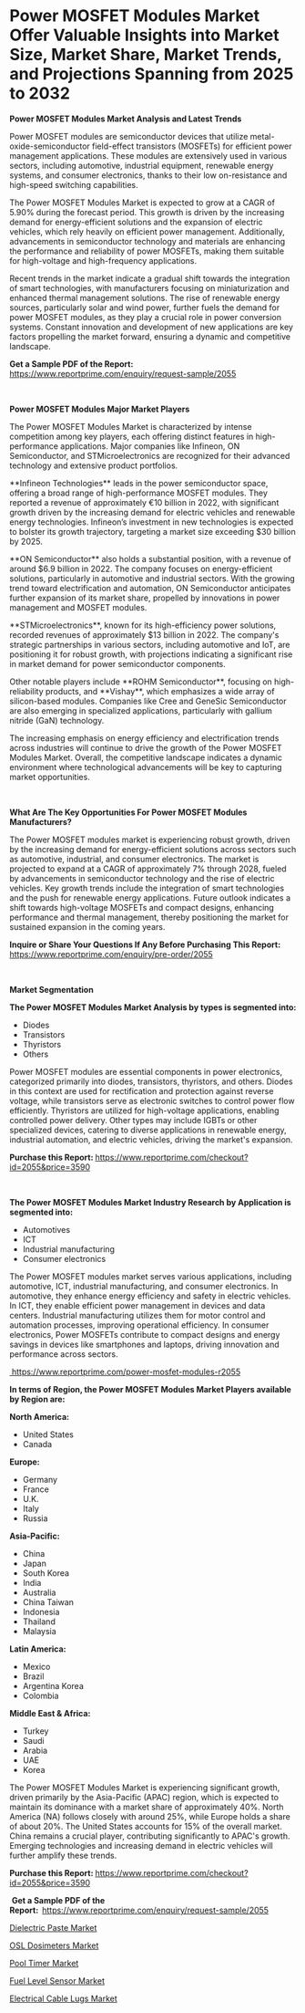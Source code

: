 <p><h1>Power MOSFET Modules Market Offer Valuable Insights into Market Size, Market Share, Market Trends, and Projections Spanning from 2025 to 2032</h1></p><p><strong>Power MOSFET Modules Market Analysis and Latest Trends</strong></p>
<p><p>Power MOSFET modules are semiconductor devices that utilize metal-oxide-semiconductor field-effect transistors (MOSFETs) for efficient power management applications. These modules are extensively used in various sectors, including automotive, industrial equipment, renewable energy systems, and consumer electronics, thanks to their low on-resistance and high-speed switching capabilities.</p><p>The Power MOSFET Modules Market is expected to grow at a CAGR of 5.90% during the forecast period. This growth is driven by the increasing demand for energy-efficient solutions and the expansion of electric vehicles, which rely heavily on efficient power management. Additionally, advancements in semiconductor technology and materials are enhancing the performance and reliability of power MOSFETs, making them suitable for high-voltage and high-frequency applications.</p><p>Recent trends in the market indicate a gradual shift towards the integration of smart technologies, with manufacturers focusing on miniaturization and enhanced thermal management solutions. The rise of renewable energy sources, particularly solar and wind power, further fuels the demand for power MOSFET modules, as they play a crucial role in power conversion systems. Constant innovation and development of new applications are key factors propelling the market forward, ensuring a dynamic and competitive landscape.</p></p>
<p><strong>Get a Sample PDF of the Report:&nbsp;</strong> <a href="https://www.reportprime.com/enquiry/request-sample/2055?utm_campaign=1140&utm_medium=2&utm_source=Github&utm_content=ia&utm_term=18032025&utm_id=power-mosfet-modules">https://www.reportprime.com/enquiry/request-sample/2055</a></p>
<p>&nbsp;</p>
<p><strong>Power MOSFET Modules Major Market Players</strong></p>
<p><p>The Power MOSFET Modules Market is characterized by intense competition among key players, each offering distinct features in high-performance applications. Major companies like Infineon, ON Semiconductor, and STMicroelectronics are recognized for their advanced technology and extensive product portfolios.</p><p>**Infineon Technologies** leads in the power semiconductor space, offering a broad range of high-performance MOSFET modules. They reported a revenue of approximately €10 billion in 2022, with significant growth driven by the increasing demand for electric vehicles and renewable energy technologies. Infineon’s investment in new technologies is expected to bolster its growth trajectory, targeting a market size exceeding $30 billion by 2025.</p><p>**ON Semiconductor** also holds a substantial position, with a revenue of around $6.9 billion in 2022. The company focuses on energy-efficient solutions, particularly in automotive and industrial sectors. With the growing trend toward electrification and automation, ON Semiconductor anticipates further expansion of its market share, propelled by innovations in power management and MOSFET modules.</p><p>**STMicroelectronics**, known for its high-efficiency power solutions, recorded revenues of approximately $13 billion in 2022. The company's strategic partnerships in various sectors, including automotive and IoT, are positioning it for robust growth, with projections indicating a significant rise in market demand for power semiconductor components.</p><p>Other notable players include **ROHM Semiconductor**, focusing on high-reliability products, and **Vishay**, which emphasizes a wide array of silicon-based modules. Companies like Cree and GeneSic Semiconductor are also emerging in specialized applications, particularly with gallium nitride (GaN) technology.</p><p>The increasing emphasis on energy efficiency and electrification trends across industries will continue to drive the growth of the Power MOSFET Modules Market. Overall, the competitive landscape indicates a dynamic environment where technological advancements will be key to capturing market opportunities.</p></p>
<p>&nbsp;</p>
<p><strong>What Are The Key Opportunities For Power MOSFET Modules Manufacturers?</strong></p>
<p><p>The Power MOSFET modules market is experiencing robust growth, driven by the increasing demand for energy-efficient solutions across sectors such as automotive, industrial, and consumer electronics. The market is projected to expand at a CAGR of approximately 7% through 2028, fueled by advancements in semiconductor technology and the rise of electric vehicles. Key growth trends include the integration of smart technologies and the push for renewable energy applications. Future outlook indicates a shift towards high-voltage MOSFETs and compact designs, enhancing performance and thermal management, thereby positioning the market for sustained expansion in the coming years.</p></p>
<p><strong>Inquire or Share Your Questions If Any Before Purchasing This Report:</strong> <a href="https://www.reportprime.com/enquiry/pre-order/2055?utm_campaign=1140&utm_medium=2&utm_source=Github&utm_content=ia&utm_term=18032025&utm_id=power-mosfet-modules">https://www.reportprime.com/enquiry/pre-order/2055</a></p>
<p>&nbsp;</p>
<p><strong>Market Segmentation</strong></p>
<p><strong>The Power MOSFET Modules Market Analysis by types is segmented into:</strong></p>
<p><ul><li>Diodes</li><li>Transistors</li><li>Thyristors</li><li>Others</li></ul></p>
<p><p>Power MOSFET modules are essential components in power electronics, categorized primarily into diodes, transistors, thyristors, and others. Diodes in this context are used for rectification and protection against reverse voltage, while transistors serve as electronic switches to control power flow efficiently. Thyristors are utilized for high-voltage applications, enabling controlled power delivery. Other types may include IGBTs or other specialized devices, catering to diverse applications in renewable energy, industrial automation, and electric vehicles, driving the market's expansion.</p></p>
<p><strong>Purchase this Report:&nbsp;</strong><a href="https://www.reportprime.com/checkout?id=2055&price=3590&utm_campaign=1140&utm_medium=2&utm_source=Github&utm_content=ia&utm_term=18032025&utm_id=power-mosfet-modules">https://www.reportprime.com/checkout?id=2055&price=3590</a></p>
<p>&nbsp;</p>
<p><strong>The Power MOSFET Modules Market Industry Research by Application is segmented into:</strong></p>
<p><ul><li>Automotives</li><li>ICT</li><li>Industrial manufacturing</li><li>Consumer electronics</li></ul></p>
<p><p>The Power MOSFET modules market serves various applications, including automotive, ICT, industrial manufacturing, and consumer electronics. In automotive, they enhance energy efficiency and safety in electric vehicles. In ICT, they enable efficient power management in devices and data centers. Industrial manufacturing utilizes them for motor control and automation processes, improving operational efficiency. In consumer electronics, Power MOSFETs contribute to compact designs and energy savings in devices like smartphones and laptops, driving innovation and performance across sectors.</p></p>
<p><a href="https://www.reportprime.com/power-mosfet-modules-r2055?utm_campaign=1140&utm_medium=2&utm_source=Github&utm_content=ia&utm_term=18032025&utm_id=power-mosfet-modules">&nbsp;https://www.reportprime.com/power-mosfet-modules-r2055</a></p>
<p><strong>In terms of Region, the Power MOSFET Modules Market Players available by Region are:</strong></p>
<p>
    <p> <strong> North America: </strong>
        <ul>
            <li>United States</li>
            <li>Canada</li>
        </ul>
        </p> 
    <p> <strong> Europe: </strong>
        <ul>
            <li>Germany</li>
            <li>France</li>
            <li>U.K.</li>
            <li>Italy</li>
            <li>Russia</li>
        </ul>
        </p> 
    <p> <strong> Asia-Pacific: </strong>
        <ul>
            <li>China</li>
            <li>Japan</li>
            <li>South Korea</li>
            <li>India</li>
            <li>Australia</li>
            <li>China Taiwan</li>
            <li>Indonesia</li>
            <li>Thailand</li>
            <li>Malaysia</li>
        </ul>
        </p> 
    <p> <strong> Latin America: </strong>
        <ul>
            <li>Mexico</li>
            <li>Brazil</li>
            <li>Argentina Korea</li>
            <li>Colombia</li>
        </ul>
        </p> 
    <p> <strong> Middle East & Africa: </strong>
        <ul>
            <li>Turkey</li>
            <li>Saudi</li>
            <li>Arabia</li>
            <li>UAE</li>
            <li>Korea</li>
        </ul>
    </p>
    </p>
<p><p>The Power MOSFET Modules Market is experiencing significant growth, driven primarily by the Asia-Pacific (APAC) region, which is expected to maintain its dominance with a market share of approximately 40%. North America (NA) follows closely with around 25%, while Europe holds a share of about 20%. The United States accounts for 15% of the overall market. China remains a crucial player, contributing significantly to APAC's growth. Emerging technologies and increasing demand in electric vehicles will further amplify these trends.</p></p>
<p><strong>Purchase this Report: </strong><a href="https://www.reportprime.com/checkout?id=2055&price=3590&utm_campaign=1140&utm_medium=2&utm_source=Github&utm_content=ia&utm_term=18032025&utm_id=power-mosfet-modules">https://www.reportprime.com/checkout?id=2055&price=3590</a></p>
<p>&nbsp;<strong>Get a Sample PDF of the Report:&nbsp;&nbsp;</strong><a href="https://www.reportprime.com/enquiry/request-sample/2055?utm_campaign=1140&utm_medium=2&utm_source=Github&utm_content=ia&utm_term=18032025&utm_id=power-mosfet-modules">https://www.reportprime.com/enquiry/request-sample/2055</a></p>
<p><strong></strong></p>
<p><p><a href="https://github.com/duzcupetriv/Market-Research-Report-List-1/blob/main/dielectric-paste-market.md?utm_campaign=1140&utm_medium=2&utm_source=Github&utm_content=ia&utm_term=18032025&utm_id=power-mosfet-modules">Dielectric Paste Market</a></p><p><a href="https://github.com/nwogudimouix/Market-Research-Report-List-1/blob/main/osl-dosimeters-market.md?utm_campaign=1140&utm_medium=2&utm_source=Github&utm_content=ia&utm_term=18032025&utm_id=power-mosfet-modules">OSL Dosimeters Market</a></p><p><a href="https://github.com/hervedeidadw/Market-Research-Report-List-1/blob/main/pool-timer-market.md?utm_campaign=1140&utm_medium=2&utm_source=Github&utm_content=ia&utm_term=18032025&utm_id=power-mosfet-modules">Pool Timer Market</a></p><p><a href="https://github.com/abexjeliti/Market-Research-Report-List-1/blob/main/fuel-level-sensor-market.md?utm_campaign=1140&utm_medium=2&utm_source=Github&utm_content=ia&utm_term=18032025&utm_id=power-mosfet-modules">Fuel Level Sensor Market</a></p><p><a href="https://github.com/okornevonywx/Market-Research-Report-List-1/blob/main/electrical-cable-lugs-market.md?utm_campaign=1140&utm_medium=2&utm_source=Github&utm_content=ia&utm_term=18032025&utm_id=power-mosfet-modules">Electrical Cable Lugs Market</a></p></p>
